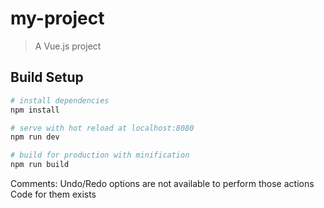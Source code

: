 # my-project

> A Vue.js project

## Build Setup

``` bash
# install dependencies
npm install

# serve with hot reload at localhost:8080
npm run dev

# build for production with minification
npm run build
```
Comments:
Undo/Redo options are not available to perform those actions
Code for them exists
